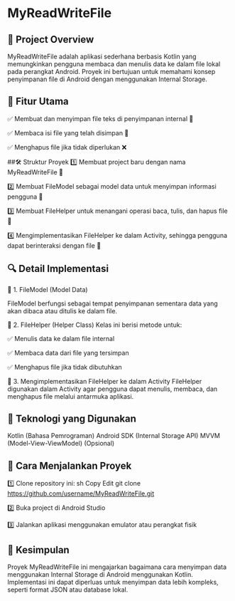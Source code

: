 # MyReadWriteFile

## 📌 Project Overview
MyReadWriteFile adalah aplikasi sederhana berbasis Kotlin yang memungkinkan pengguna membaca dan menulis data ke dalam file lokal pada perangkat Android. Proyek ini bertujuan untuk memahami konsep penyimpanan file di Android dengan menggunakan Internal Storage.

## 📂 Fitur Utama
✅ Membuat dan menyimpan file teks di penyimpanan internal 📄

✅ Membaca isi file yang telah disimpan 👀

✅ Menghapus file jika tidak diperlukan ❌

##🛠 Struktur Proyek
1️⃣ Membuat project baru dengan nama MyReadWriteFile 📌

2️⃣ Membuat FileModel sebagai model data untuk menyimpan informasi pengguna 💾

3️⃣ Membuat FileHelper untuk menangani operasi baca, tulis, dan hapus file 🔧

4️⃣ Mengimplementasikan FileHelper ke dalam Activity, sehingga pengguna dapat berinteraksi dengan file 🎯

## 🔍 Detail Implementasi
📌 1. FileModel (Model Data)

FileModel berfungsi sebagai tempat penyimpanan sementara data yang akan dibaca atau ditulis ke dalam file.

📌 2. FileHelper (Helper Class)
Kelas ini berisi metode untuk:

✅ Menulis data ke dalam file internal

✅ Membaca data dari file yang tersimpan

✅ Menghapus file jika tidak dibutuhkan

📌 3. Mengimplementasikan FileHelper ke dalam Activity
FileHelper digunakan dalam Activity agar pengguna dapat menulis, membaca, dan menghapus file melalui antarmuka aplikasi.

## 🚀 Teknologi yang Digunakan
Kotlin (Bahasa Pemrograman)
Android SDK (Internal Storage API)
MVVM (Model-View-ViewModel) (Opsional)

## 📌 Cara Menjalankan Proyek
1️⃣ Clone repository ini:
sh
Copy
Edit
git clone https://github.com/username/MyReadWriteFile.git

2️⃣ Buka project di Android Studio

3️⃣ Jalankan aplikasi menggunakan emulator atau perangkat fisik

## 🎯 Kesimpulan
Proyek MyReadWriteFile ini mengajarkan bagaimana cara menyimpan data menggunakan Internal Storage di Android menggunakan Kotlin. Implementasi ini dapat diperluas untuk menyimpan data lebih kompleks, seperti format JSON atau database lokal.


